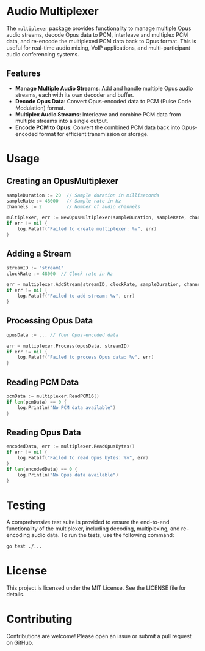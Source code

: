 # Audio Multiplexer

The `multiplexer` package provides functionality to manage multiple Opus audio streams, decode Opus data to PCM, interleave and multiplex PCM data, and re-encode the multiplexed PCM data back to Opus format. This is useful for real-time audio mixing, VoIP applications, and multi-participant audio conferencing systems.

## Features

- **Manage Multiple Audio Streams**: Add and handle multiple Opus audio streams, each with its own decoder and buffer.
- **Decode Opus Data**: Convert Opus-encoded data to PCM (Pulse Code Modulation) format.
- **Multiplex Audio Streams**: Interleave and combine PCM data from multiple streams into a single output.
- **Encode PCM to Opus**: Convert the combined PCM data back into Opus-encoded format for efficient transmission or storage.

# Usage

## Creating an OpusMultiplexer

```go
sampleDuration := 20  // Sample duration in milliseconds
sampleRate := 48000   // Sample rate in Hz
channels := 2         // Number of audio channels

multiplexer, err := NewOpusMultiplexer(sampleDuration, sampleRate, channels)
if err != nil {
    log.Fatalf("Failed to create multiplexer: %v", err)
}
```

## Adding a Stream

```go
streamID := "stream1"
clockRate := 48000  // Clock rate in Hz

err = multiplexer.AddStream(streamID, clockRate, sampleDuration, channels)
if err != nil {
    log.Fatalf("Failed to add stream: %v", err)
}
```

## Processing Opus Data

```go
opusData := ... // Your Opus-encoded data

err = multiplexer.Process(opusData, streamID)
if err != nil {
    log.Fatalf("Failed to process Opus data: %v", err)
}
```

## Reading PCM Data

```go
pcmData := multiplexer.ReadPCM16()
if len(pcmData) == 0 {
    log.Println("No PCM data available")
}
```

## Reading Opus Data

```go
encodedData, err := multiplexer.ReadOpusBytes()
if err != nil {
    log.Fatalf("Failed to read Opus bytes: %v", err)
}
if len(encodedData) == 0 {
    log.Println("No Opus data available")
}
```

# Testing

A comprehensive test suite is provided to ensure the end-to-end functionality of the multiplexer, including decoding, multiplexing, and re-encoding audio data. To run the tests, use the following command:

```sh
go test ./...
```

# License

This project is licensed under the MIT License. See the LICENSE file for details.

# Contributing

Contributions are welcome! Please open an issue or submit a pull request on GitHub.
